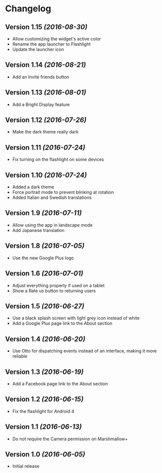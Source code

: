 Changelog
==========

Version 1.15 *(2016-08-30)*
----------------------------

 * Allow customizing the widget's active color
 * Rename the app launcher to Flashlight
 * Update the launcher icon

Version 1.14 *(2016-08-21)*
----------------------------

 * Add an Invite friends button

Version 1.13 *(2016-08-01)*
----------------------------

 * Add a Bright Display feature

Version 1.12 *(2016-07-26)*
----------------------------

 * Make the dark theme really dark

Version 1.11 *(2016-07-24)*
----------------------------

 * Fix turning on the flashlight on some devices

Version 1.10 *(2016-07-24)*
----------------------------

 * Added a dark theme
 * Force portrait mode to prevent blinking at rotation
 * Added Italian and Swedish translations

Version 1.9 *(2016-07-11)*
----------------------------

 * Allow using the app in landscape mode
 * Add Japanese translation

Version 1.8 *(2016-07-05)*
----------------------------

 * Use the new Google Plus logo

Version 1.6 *(2016-07-01)*
----------------------------

 * Adjust everything properly if used on a tablet
 * Show a Rate us button to returning users

Version 1.5 *(2016-06-27)*
----------------------------

 * Use a black splash screen with light grey icon instead of white
 * Add a Google Plus page link to the About section

Version 1.4 *(2016-06-20)*
----------------------------

 * Use Otto for dispatching events instead of an interface, making it more reliable

Version 1.3 *(2016-06-19)*
----------------------------

 * Add a Facebook page link to the About section

Version 1.2 *(2016-06-15)*
----------------------------

 * Fix the flashlight for Android 4

Version 1.1 *(2016-06-13)*
----------------------------

 * Do not require the Camera permission on Marshmallow+

Version 1.0 *(2016-06-05)*
----------------------------

 * Initial release

